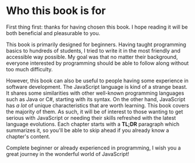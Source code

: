 # Who this book is for

First thing first: thanks for having chosen this book. I hope reading it will be both beneficial and pleasurable to you.

This book is primarily designed for beginners. Having taught programming basics to hundreds of students, I tried to write it in the most friendly and accessible way possible. My goal was that no matter their background, everyone interested by programming should be able to follow along without too much difficulty.

However, this book can also be useful to people having some experience in software development. The JavaScript language is kind of a strange beast. It shares some similarities with other well-known programming languages such as Java or C#, starting with its syntax. On the other hand, JavaScript has *a lot* of unique characteristics that are worth learning. This book covers the majority of them. As such, it will be of interest to those wanting to get serious with JavaScript or needing their skills refreshed with the latest language evolutions. Each chapter starts with a **TL;DR** paragraph which summarizes it, so you'll be able to skip ahead if you already know a chapter's content.

Complete beginner or already experienced in programming, I wish you a great journey in the wonderful world of JavaScript!
